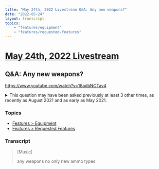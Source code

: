 ```yaml
---
title: "May 24th, 2022 Livestream Q&A: Any new weapons?"
date: "2022-05-24"
layout: transcript
topics:
    - "features/equipment"
    - "features/requested-features"
---
```

# [May 24th, 2022 Livestream](../2022-05-24.md)
## Q&A: Any new weapons?
https://www.youtube.com/watch?v=18adbNCTav4
<details>
<summary>This question may have been asked previously at least 3 other times, as recently as August 2021 and as early as May 2021.</summary>

* [August 17th, 2021 Livestream Q&A: Are there any plans for new weapons?](./yt-cZUm0MioIek.md) [https://www.youtube.com/watch?v=cZUm0MioIek](https://www.youtube.com/watch?v=cZUm0MioIek)
* [August 3rd, 2021 Livestream Q&A: Are there any plans for more weapons?](./yt-xsjiSj9f2Oo.md) [https://www.youtube.com/watch?v=xsjiSj9f2Oo](https://www.youtube.com/watch?v=xsjiSj9f2Oo)
* [May 11th, 2021 Livestream Q&A: More weapons?](./yt-oxRXMC8b2q8.md) [https://www.youtube.com/watch?v=oxRXMC8b2q8](https://www.youtube.com/watch?v=oxRXMC8b2q8)
</details>


### Topics
* [Features > Equipment](../topics/features/equipment.md)
* [Features > Requested Features](../topics/features/requested-features.md)

### Transcript

> [Music]
>
> any weapons no only new ammo types
